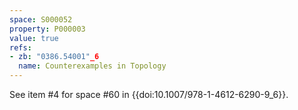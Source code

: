 ```yaml
---
space: S000052
property: P000003
value: true
refs:
- zb: "0386.54001"_6
  name: Counterexamples in Topology
---
```


See item #4 for space #60 in {{doi:10.1007/978-1-4612-6290-9_6}}.
